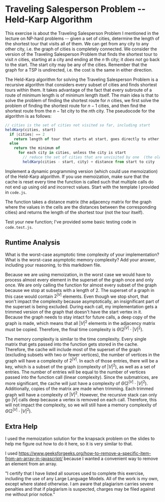 # Traveling Salesperson Problem -- Held-Karp Algorithm

This exercise is about the Traveling Salesperson Problem I mentioned in the
lecture on NP-hard problems -- given a set of cities, determine the length of
the shortest tour that visits all of them. We can get from any city to any other
city, i.e. the graph of cities is completely connected. We consider the version
of the Traveling Salesperson Problem that finds the shortest tour to visit $n$
cities, starting at a city and ending at the $n$ th city; it *does not* go
back to the start. The start city may be any of the cities. Remember that the
graph for a TSP is undirected, i.e. the cost is the same in either direction.

The Held-Karp algorithm for solving the Traveling Salesperson Problem is a
recursive algorithm that considers every subset of cities and finds shortest
tours within them. It takes advantage of the fact that every subroute of a route
of minimum length is of minimum length itself. The main idea is that to solve
the problem of finding the shortest route for $n$ cities, we first solve the
problem of finding the shortest route for $n-1$ cities, and then find the
shortest route from the $n-1$st city to the $n$th city. The pseudocode for the
algorithm is as follows:

```javascript
// cities is the set of cities not visited so far, including start
heldKarp(cities, start)
  if |cities| == 2
    return length of tour that starts at start, goes directly to other city in cities
  else
    return the minimum of
      for each city in cities, unless the city is start
        // reduce the set of cities that are unvisited by one  (the old start), set the new start, add on the distance from old start to new start
        heldKarp(cities - start, city) + distance from start to city
```

Implement a dynamic programming version (which could use memoization) of the
Held-Karp algorithm. If you use memoization, make sure that the cache is reset
every time the function is called such that multiple calls do not end up using
old and incorrect values. Start with the template I provided in `code.js`.

The function takes a distance matrix (the adjacency matrix for the graph where
the values in the cells are the distances between the corresponding cities) and
returns the length of the shortest tour (not the tour itself).

Test your new function; I've provided some basic testing code in `code.test.js`.

## Runtime Analysis

What is the worst-case asymptotic time complexity of your implementation? What
is the worst-case asymptotic memory complexity? Add your answer, including your
reasoning, to this markdown file.

Because we are using memoization, in the worst case we would have to process almost 
every element in the superset of the graph once and only once. We are only calling 
the function for almost every subset of the graph because we stop at subsets with a 
length of 2. The superset of a graph in this case would contain $2^{|V|}$ elements. 
Even though we stop short, that won't impact the complexity because asymptotically, 
an insignificant part of the superset is being excluded. During each call, my 
implementation gets a trimmed version of the graph that doesn't have the start vertex 
in it. Because the graph needs to stay intact for future calls, a deep copy of the graph 
is made, which means that all $|V|^2$ elements in the adjacency matrix must be copied. 
Therefore, the final time complexity is $\Theta(2^{|V|} \cdot |V|^2)$. 

The memory complexity is similar to the time complexity. Every single matrix that gets passed 
into the function gets stored in the cache. Therefore, the cache will include most of the superset 
of the graph (excluding subsets with two or fewer vertices), the number of vertices in the graph 
will have a complexity of $2^{|V|}$. In each of those entries, there will be a key, which is a subset 
of the graph (complexity of $|V|^2$), as well as a set of entries. The number of entries will be equal 
to the number of vertices passed into the function call (linear complexity). Since the submatrices, are 
more significant, the cache will just have a complexity of $\Theta(2^{|V|} \cdot |V|^2)$. Additionally, 
copies of the matrix are made when trimming. Each trimmed graph will have a complexity of $|V|^2$. 
However, the recursive stack can only go $|V|$ calls deep because a vertex is removed on each call. 
Therefore, this will not impact the complexity, so we will still have a memory complexity of 
$\Theta(2^{|V|} \cdot |V|^2)$.

## Extra Help 

I used the memoization solution for the knapsack problem on the slides to help me figure out how 
to do it here, so it is very similar to that. 

I used https://www.geeksforgeeks.org/how-to-remove-a-specific-item-from-an-array-in-javascript/ 
because I wanted a convenient way to remove an element from an array. 

"I certify that I have listed all sources used to complete this exercise, 
including the use of any Large Language Models. All of the work is my own, 
except where stated otherwise. I am aware that plagiarism carries severe 
penalties and that if plagiarism is suspected, charges may be filed against 
me without prior notice."
